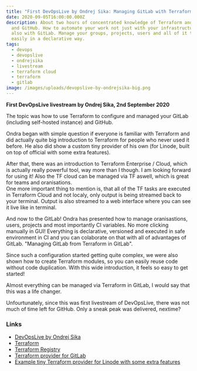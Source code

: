 ```yaml
---
title: "First DevOpsLive by Ondrej Sika: Managing GitLab with Terraform"
date: 2020-09-05T16:00:00.000Z
description: About two hours of concentrated knowledge of Terraform and GitLab
  and GitHub. How to automate your work not just with your infrastructure, but
  also with GitLab. Manage your groups, projects, users and all of it together
  easily in a declarative way.
tags:
  - devops
  - devopslive
  - ondrejsika
  - livestream
  - terraform cloud
  - terraform
  - gitlab
image: /images/uploads/devopslive-by-ondrejsika-big.png
---
```


**First DevOpsLive livestream by Ondrej Sika, 2nd September 2020**

The topic was how to use Terraform to configure and managed your GitLab (including self-hosted instance) and GitHub.

Ondra began with simple question if everyone is familiar with Terraform and did actually quite big introduction to Terraform for people who never used it before. He also did show a custom tiny provider of his own (for Linode, built on top of official with some extra features).

After that, there was an introduction to Terraform Enterprise / Cloud, which is actually really powerful tool, way more than I though. I am looking forward for using it! Also the TF cloud can be managed via TF aswell, which is great for teams and oranisations. \
One more important thing to mention is, that all of the TF tasks are executed in Terraform Cloud and not localy, only output is being streamed back to your terminal. Output is also streamed to a web interface where you can see it live like in terminal.

And now to the GitLab! Ondra has presented how to manage oranisastions, users, projects and most importantly CI variables. No more clicking manually in GUI! Everything is declarative, versioned and executed in safe environment in CI and you can colaborate on that with all of advantages of GitLab. "Managing GitLab from Terraform in GitLab".

Since such a configuration started getting quite complex, we were also shown how to create Terraform modules, so you can easily reuse code without code duplication. With this wide introduction, it feels so easy to get started!

Almost everything can be managed via Terraform in GitLab, I would say that this was a life changer.

Unfourtunately, since this was first livestream of DevOpsLive, there was not much of time left for GitHub. Only a sneak peak was delivered, nextime?

### Links

- [DevOpsLive by Ondrej Sika](https://ondrej-sika.cz/devopslive)
- [Terraform](https://www.terraform.io/)
- [Terraform Registry](https://registry.terraform.io/)
- [Terraform provider for GitLab](https://www.terraform.io/docs/providers/gitlab/index.html)
- [Example tiny Terraform provider for Linode with some extra features](https://github.com/ondrejsika/terraform-provider-linodex)

